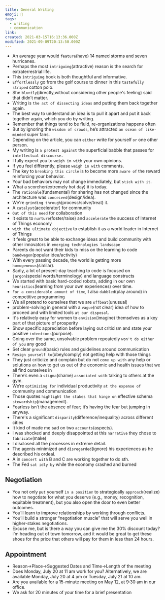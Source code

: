 ```yaml
---
title: General Writing
emoji: 📝
tags:
  - writing
  - communication
link:
created: 2021-03-15T16:13:36.000Z
modified: 2021-09-09T20:13:50.000Z
---
```


- An average year would `feature`(have) 14 named storms and seven hurricanes.
- Perhaps the most `intriguing`(attractive) reason is the search for extraterrestrial life.
- This `intriguing` book is both thoughtful and informative.
- `Effortlessly` go from the golf course to dinner in this `tastefully striped` cotton polo.
- She `bluntly`(directly,without considering other people's feeling) said that didn’t matter.
- Writing is `the act of dissecting ideas` and putting them back together again.
- The best way to understand an idea is to pull it apart and put it back together again, which you do by writing.
- Remember that things tend to be fluid, re-organizations happens often
- But by ignoring the `wisdom of crowds`, he’s attracted `an ocean of like-minded` super fans.
- Depending on the article, you can `either` write for yourself `or` one other person.
- My writing is `a protest against` the superficial babble that passes for `intellectual discourse.`
- I fully expect you to `weigh in with` your own opinions.
- If you feel differently, please `weigh in with` comments.
- The key to `breaking this circle` is to become more `aware of` the reward reinforcing your behavior.
- Your bad behaviors may not change immediately, but `stick with it`.
- What a scorcher(extremely hot day) it is today.
- The `rationale`(fundamental) for sharing has not changed since the architecture was `conceived`(design/idea).
- We're `grinding through`(process/solve/treat) it.
- A `catalyst`(accelerator) for community
- `Out of this need` for collaboration
- It exists to `nurture`(foster/raise) and `accelerate` the success of Internet of Things economy
- `with the ultimate objective` to establish it as a world leader in Internet of Things
- It feels great to be able to exchange ideas and build community with other innovators in `emerging technologies landscape`
- Parents do not want their kids to miss on the learning to code `bandwagon`(popular idea/activity)
- With every passing decade, the world is getting more `homogeneous`(similar).
- Sadly, a lot of present-day teaching to code is focused on `jargon`(special words/terminology) and language constructs
- We started with basic hard-coded robots, adding in our own `heuristics`(learning from your own experiences) over time.
- `For a considerable amount of time`, I also `dabbled`(play around) in competitive programming
- We all pretend to ourselves that we are `offbeat`(unusual)
- problem-solving in general with a `vague`(not clear) idea of how to proceed and with limited tools `at our disposal`.
- It's relatively easy for women to `envision`(imagine) themselves as a key part of that picture of prosperity
- Show specific appreciation before laying out criticism and state your positive `intentions`(purpose).
- Going over the same, unsolvable problem repeatedly `won't do either of you` any good
- Set clear `ground`(basic) rules and guidelines around communication
- `Resign yourself to`(obey/comply) not getting help with those things
- They just criticize and complain but do not `come up with` any help or solutions `on` how to get us out of the economic and health issues that we all find ourselves in
- There’s even a `stigma`(shame) `associated with` talking to others at the gym.
- We’re `optimizing for` individual productivity `at the expense of` community and communication
- Those quotes `highlight the stakes that hinge on` effective schema `stewardship`(management).
- Fearless isn’t the absence of fear; it’s having the fear but jumping in anyway.
- There's a significant `disparity`(difference/inequality) across different cities
- It kind of made me sad on two `accounts`(aspects).
- I was shocked and deeply disappointed at this `narrative` they chose to `fabricate`(make)
- I disclosed all the processes in extreme detail.
- The agents minimized and `disregarded`(ignore) his experiences as he described his ordeal.
- A in `concert with` B and C are working together to do sth.
- The Fed `sat idly by` while the economy crashed and burned

## Negotiation

- You not only `put` yourself `in a position` to strategically `approach`(realize) how to negotiate for what you deserve (e.g., money, recognition, equitable treatment), but you also open the door to even better outcomes.
- You’ll learn to improve relationships by working through conflicts.
- You’ll build a stronger “negotiation muscle” that will serve you well in higher-stakes negotiations.
- Excuse me, but is there a way you can give me the 30% discount today? I’m heading out of town tomorrow, and it would be great to get these shoes for the price that others will pay for them in less than 24 hours.

## Appointment

- Reason->Place->Suggested Dates and Time->Length of the meeting
- Does Monday, July 20 at 11 am work for you? Alternatively, we are available Monday, July 20 at 4 pm or Tuesday, July 21 at 10 am.
- Are you available for a 15-minute meeting on May 12, at 9:30 am in our office.
- We ask for 20 minutes of your time for a brief presentation
